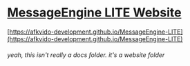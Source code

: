 # [MessageEngine LITE Website](https://afkvido-development.github.io/MessageEngine-LITE)
[https://afkvido-development.github.io/MessageEngine-LITE](https://afkvido-development.github.io/MessageEngine-LITE)
###### yeah, this isn't really a docs folder. it's a website folder

